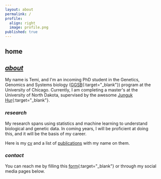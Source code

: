 ```yaml
---
layout: about
permalink: /
profile:
  align: right
  image: profile.png
published: true
---
```

## home

<h2>
  <u><i>
    about
  </i></u>
</h2>

My name is Temi, and I'm an incoming PhD student in the Genetics, Genomics and Systems biology ([GGSB](https://ggsb.uchicago.edu/){:target="_blank"}) program at the University of Chicago. Currently, I am completing a master's at the University of North Dakota, supervised by the awesome [Junguk Hur](https://med.und.edu/labs/hur/){:target="_blank"}. 

### *research*

My research spans using statistics and machine learning to understand biological and genetic data. In coming years, I will be proficient at doing this, and it will be the basis of my career. 

Here is my <a href="../docs/cv.pdf" target="_blank" rel="noopener noreferrer">cv</a> and a list of <a href="../publications" target="_blank" rel="noopener noreferrer">publications</a> with my name on them.

<!--
### *other things I am interested in*
I play the guitar, and I am interested in Japanese and Middle-eastern/Arabic history and culture. I love Japanese Anime, Chinese Wuxia, and any kind of movie except horror. Also, I regularly do calisthenics training. I haven't broken a bone yet but I can feel it coming. 

I am learning to speak Japanese at the moment. When I get tired, I'll move on to learning another language. 

You might have noticed. Yet, I will remind you. There is a bit of comedy in the way I talk \[read: write\]. I love humor and I think laughter helps us temporarily cope with the many problems in this world. A future plan is to write a book detailing the history, technicalities, and nuances of comedy. I might win a Pulitzer before I win a Nobel. 

-->

### *contact*

You can reach me by filling this [form](https://forms.gle/VopPt5H2uhPMD8oT7){:target="_blank"} or through my social media pages below. 
